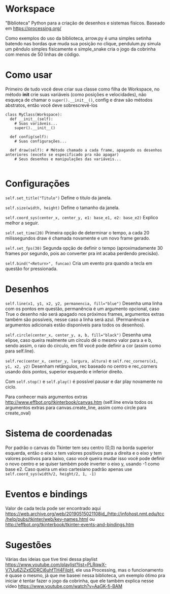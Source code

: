 # Workspace
"Biblioteca" Python para a criação de desenhos e sistemas físicos.
Baseado em https://processing.org/

Como exemplos do uso da biblioteca, arrow.py é uma simples setinha batendo nas bordas que muda sua posição no clique, pendulum.py simula um pêndulo simples fisicamente e simple_snake cria o jogo da cobrinha com menos de 50 linhas de código.

# Como usar

Primeiro de tudo você deve criar sua classe como filha de Workspace, no método __init__ crie suas variáveis (como posições e velocidades), não esqueça de chamar o ```super().__init__()```, config e draw são métodos abstratos, então você deve sobrescrevê-los
``` 
class MyClass(Workspace):
  def __init__(self):
    # Suas variáveis...
    super().__init__()
    
  def config(self):
    # Suas configurações...
    
  def draw(self): # Método chamado a cada frame, apagando os desenhos anteriores (exceto se especificado pra não apagar)
    # Seus desenhos e manipulações das variáveis...
    
```

# Configurações

```self.set_title("Titulo")``` Define o titulo da janela.

```self.size(width, height)``` Define o tamanho da janela.

```self.coord_sys(center_x, center_y, e1: base_e1, e2: base_e2)``` Explico melhor a seguir.

```self.set_time(20)``` Primeira opção de determinar o tempo, a cada 20 milissegundos draw é chamada novamente e um novo frame gerado.

```self.set_fps(30)``` Segunda opção de definir o tempo (aproximadamente 30 frames por segundo, pois ao converter pra int acaba perdendo precisão).

```self.bind("<Return>", funcao)``` Cria um evento pra quando a tecla em questão for pressionada.
    
    
# Desenhos

```self.line(x1, y1, x2, y2, permanencia, fill="blue")``` Desenha uma linha com os pontos em questão, permanência é um argumento opcional, caso True o desenho não será apagado nos próximos frames, argumentos extras também são possíveis, nesse caso a linha será azul. (Permanência e argumentos adicionais estão disponíveis para todos os desenhos).

```self.circle(center_x, center_y, a, b, fill="black")``` Desenha uma elipse, caso queira realmente um círculo dê o mesmo valor para a e b, sendo assim, o raio do círculo, em fill você pode definir a cor (assim como para self.line).

```self.rec(center_x, center_y, largura, altura)``` e ```self.rec_corners(x1, y1, x2, y2)``` Desenham retângulos, rec baseado no centro e rec_corners usando dois pontos, superior esquerdo e inferior direito.

Com ```self.stop()``` e ```self.play()``` é possível pausar e dar play novamente no ciclo.


Para conhecer mais argumentos extras http://www.effbot.org/tkinterbook/canvas.htm (self.line envia todos os argumentos extras para canvas.create_line, assim como circle para create_oval)

# Sistema de coordenadas

Por padrão o canvas do Tkinter tem seu centro (0,0) na borda superior esquerda, então o eixo x tem valores positivos para a direita e o eixo y tem valores positivos para baixo, caso você queira mudar isso você pode definir o novo centro e se quiser também pode inverter o eixo y, usando -1 como base e2. Caso queira um eixo cartesiano padrão apenas use ```self.coord_sys(width/2, height/2, 1, -1)```

# Eventos e bindings

Valor de cada tecla pode ser encontrado aqui https://web.archive.org/web/20190515021108id_/http://infohost.nmt.edu/tcc/help/pubs/tkinter/web/key-names.html ou http://effbot.org/tkinterbook/tkinter-events-and-bindings.htm

# Sugestões

Várias das ideias que tive tirei dessa playlist https://www.youtube.com/playlist?list=PLRqwX-V7Uu6ZiZxtDDRCi6uhfTH4FilpH, ele usa Processing, mas o funcionamento é quase o mesmo, já que me baseei nessa biblioteca, um exemplo ótimo pra iniciar é tentar fazer o jogo da cobrinha, que ele também explica nesse vídeo https://www.youtube.com/watch?v=AaGK-fj-BAM
